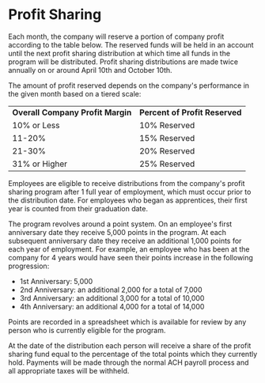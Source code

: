 # Profit Sharing

Each month, the company will reserve a portion of company profit according to the table below.  The reserved funds will be held in an account until the next profit sharing distribution at which time all funds in the program will be distributed.  Profit sharing distributions are made twice annually on or around April 10th and October 10th.

The amount of profit reserved depends on the company's performance in the given month based on a tiered scale:

<table>
  <tr>
    <td><b>Overall Company Profit Margin</b></td>
    <td><b>Percent of Profit Reserved</b></td>
  </tr>
  <tr>
    <td>10% or Less</td>
    <td>10% Reserved</td>
  </tr>
  <tr>
    <td>11-20%</td>
    <td>15% Reserved</td>
  </tr>
  <tr>
    <td>21-30%</td>
    <td>20% Reserved</td>
  </tr>
  <tr>
    <td>31% or Higher</td>
    <td>25% Reserved</td>
  </tr>
</table>

Employees are eligible to receive distributions from the company's profit sharing program after 1 full year of employment, which must occur prior to the distribution date.  For employees who began as apprentices, their first year is counted from their graduation date.

The program revolves around a point system.  On an employee's first anniversary date they receive 5,000 points in the program.  At each subsequent anniversary date they receive an additional 1,000 points for each year of employment.  For example, an employee who has been at the company for 4 years would have seen their points increase in the following progression:

* 1st Anniversary: 5,000
* 2nd Anniversary: an additional 2,000 for a total of 7,000
* 3rd Anniversary: an additional 3,000 for a total of 10,000
* 4th Anniversary: an additional 4,000 for a total of 14,000

Points are recorded in a spreadsheet which is available for review by any person who is currently eligible for the program.

At the date of the distribution each person will receive a share of the profit sharing fund equal to the percentage of the total points which they currently hold.  Payments will be made through the normal ACH payroll process and all appropriate taxes will be withheld.
